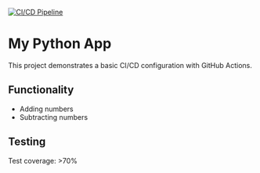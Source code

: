[![CI/CD Pipeline](https://github.com/Abendgast/Github-Actions-HW/actions/workflows/main.yml/badge.svg?branch=feature%2Fadd-build-step)](https://github.com/Abendgast/Github-Actions-HW/actions/workflows/main.yml)
# My Python App

This project demonstrates a basic CI/CD configuration with GitHub Actions.

## Functionality

- Adding numbers
- Subtracting numbers

## Testing

Test coverage: >70%
